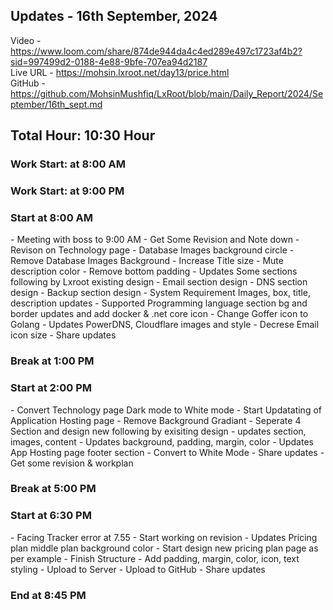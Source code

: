 <h2>Updates - 16th September, 2024</h2>

Video - https://www.loom.com/share/874de944da4c4ed289e497c1723af4b2?sid=997499d2-0188-4e88-9bfe-707ea94d2187</br>
Live URL - https://mohsin.lxroot.net/day13/price.html </br>
GitHub - https://github.com/MohsinMushfiq/LxRoot/blob/main/Daily_Report/2024/September/16th_sept.md

<h2>Total Hour: 10:30 Hour</h2>
<h3>Work Start: at 8:00 AM</h3>
<h3>Work Start: at 9:00 PM</h3>


<h3>Start at 8:00 AM</h3>
- Meeting with boss to 9:00 AM
- Get Some Revision and Note down
- Revison on Technology page
- Database Images background circle
- Remove Database Images Background
- Increase Title size
- Mute description color
- Remove bottom padding
- Updates Some sections following by Lxroot existing design
- Email section design
- DNS section design
- Backup section design
- System Requirement Images, box, title, description updates
- Supported Programming language section bg and border updates and add docker & .net core icon
- Change Goffer icon to Golang
- Updates PowerDNS, Cloudflare images and style
- Decrese Email icon size
- Share updates


<h3>Break at 1:00 PM</h3>

<h3>Start at 2:00 PM</h3>
- Convert Technology page Dark mode to White mode
- Start Updatating of Application Hosting page
- Remove Background Gradiant
- Seperate 4 Section and design new following by exisiting design
- updates section, images, content
- Updates background, padding, margin, color
- Updates App Hosting page footer section
- Convert to White Mode
- Share updates
- Get some revision & workplan

<h3>Break at 5:00 PM</h3>

<h3>Start at 6:30 PM</h3>
- Facing Tracker error at 7.55
- Start working on revision
- Updates Pricing plan middle plan background color
- Start design new pricing plan page as per example
- Finish Structure
- Add padding, margin, color, icon, text styling
- Upload to Server
- Upload to GitHub
- Share updates

<h3>End at 8:45 PM</h3>


